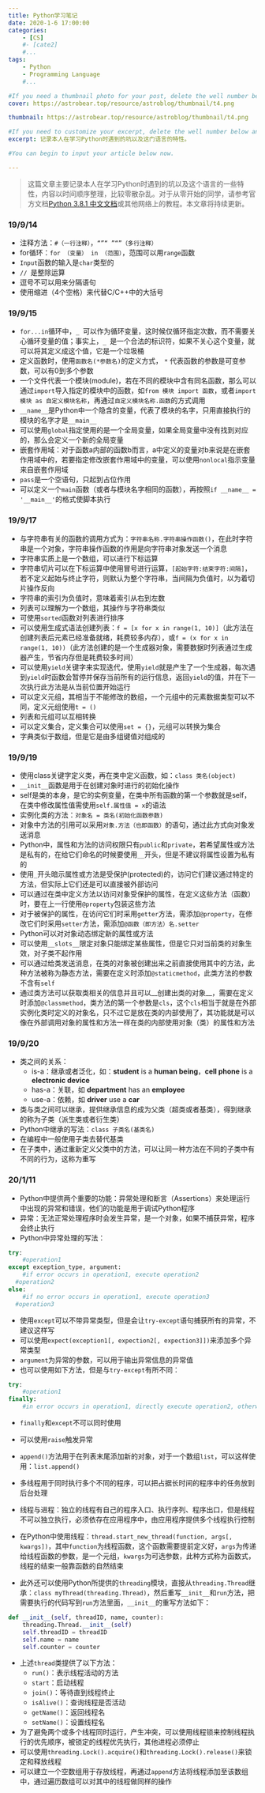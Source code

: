 ```yaml
---
title: Python学习笔记
date: 2020-1-6 17:00:00
categories: 
	- [CS]
	#- [cate2]
	#...
tags: 
	- Python
	- Programming Language
	#...

#If you need a thumbnail photo for your post, delete the well number below and finish the directory.
cover: https://astrobear.top/resource/astroblog/thumbnail/t4.png

thumbnail: https://astrobear.top/resource/astroblog/thumbnail/t4.png

#If you need to customize your excerpt, delete the well number below and input something. You can also input <!-- more --> in your article to divide the excerpt and other contents.
excerpt: 记录本人在学习Python时遇到的坑以及这门语言的特性。

#You can begin to input your article below now.

---
```


> 这篇文章主要记录本人在学习Python时遇到的坑以及这个语言的一些特性，内容以时间顺序整理，比较零散杂乱。对于从零开始的同学，请参考官方文档[Python 3.8.1 中文文档](https://docs.python.org/zh-cn/3/)或其他网络上的教程。本文章将持续更新。

### 19/9/14

- 注释方法：`#（一行注释）`，`“”“ ”“”（多行注释）`
- for循环：`for （变量） in （范围）`，范围可以用`range`函数
- `Input`函数的输入是`char`类型的
- `// `是整除运算
- 逗号不可以用来分隔语句
- 使用缩进（4个空格）来代替C/C++中的大括号

### 19/9/15

- `for...in`循环中，`_ `可以作为循环变量，这时候仅循环指定次数，而不需要关心循环变量的值；事实上，`_ `是一个合法的标识符，如果不关心这个变量，就可以将其定义成这个值，它是一个垃圾桶
- 定义函数时，使用`函数名(*参数名)`的定义方式， `*` 代表函数的参数是可变参数，可以有0到多个参数
- 一个文件代表一个模块(module)，若在不同的模块中含有同名函数，那么可以通过`import`导入指定的模块中的函数，如`from 模块 import 函数`，或者`import 模块 as 自定义模块名称`，再通过`自定义模块名称.函数`的方式调用
- `__name__`是Python中一个隐含的变量，代表了模块的名字，只用直接执行的模块的名字才是`__main__`
- 可以使用`global`指定使用的是一个全局变量，如果全局变量中没有找到对应的，那么会定义一个新的全局变量
- 嵌套作用域：对于函数a内部的函数b而言，a中定义的变量对b来说是在嵌套作用域中的，若要指定修改嵌套作用域中的变量，可以使用`nonlocal`指示变量来自嵌套作用域
- `pass`是一个空语句，只起到占位作用
- 可以定义一个`main`函数（或者与模块名字相同的函数），再按照`if __name__ = '__main__'`的格式使脚本执行

### 19/9/17

- 与字符串有关的函数的调用方式为：`字符串名称.字符串操作函数()`，在此时字符串是一个对象，字符串操作函数的作用是向字符串对象发送一个消息
- 字符串实质上是一个数组，可以进行下标运算
- 字符串切片可以在下标运算中使用冒号进行运算，`[起始字符:结束字符:间隔]`，若不定义起始与终止字符，则默认为整个字符串，当间隔为负值时，以为着切片操作反向
- 字符串的索引为负值时，意味着索引从右到左数
- 列表可以理解为一个数组，其操作与字符串类似
- 可使用`sorted`函数对列表进行排序
- 可以使用生成式语法创建列表：`f = [x for x in range(1, 10)]`（此方法在创建列表后元素已经准备就绪，耗费较多内存），或`f = (x for x in range(1, 10))`（此方法创建的是一个生成器对象，需要数据时列表通过生成器产生，节省内存但是耗费较多时间）
- 可以使用`yield`关键字来实现迭代，使用`yield`就是产生了一个生成器，每次遇到` yield `时函数会暂停并保存当前所有的运行信息，返回` yield `的值，并在下一次执行此方法是从当前位置开始运行
- 可以定义元组，其相当于不能修改的数组，一个元组中的元素数据类型可以不同，定义元组使用`t = ()`
- 列表和元组可以互相转换
- 可以定义集合，定义集合可以使用`set = {}`，元组可以转换为集合
- 字典类似于数组，但是它是由多组键值对组成的

### 19/9/19

- 使用class关键字定义类，再在类中定义函数，如：`class 类名(object)`
- `__init__`函数是用于在创建对象时进行的初始化操作
- self是类的本身，是它的实例变量，在类中所有函数的第一个参数就是self，在类中修改属性值需使用`self.属性值 = x`的语法
- 实例化类的方法：`对象名 = 类名(初始化函数参数)`
- 对象中方法的引用可以采用`对象.方法（也即函数）`的语句，通过此方式向对象发送消息
- Python中，属性和方法的访问权限只有`public`和`private`，若希望属性或方法是私有的，在给它们命名的时候要使用`__`开头，但是不建议将属性设置为私有的
- 使用`_`开头暗示属性或方法是受保护(protected)的，访问它们建议通过特定的方法，但实际上它们还是可以直接被外部访问
- 可以通过在类中定义方法以访问对象受保护的属性，在定义这些方法（函数）时，要在上一行使用`@property`包装这些方法
- 对于被保护的属性，在访问它们时采用`getter`方法，需添加`@property`，在修改它们时采用`setter`方法，需添加`@函数（即方法）名.setter`
- Python可以对对象动态绑定新的属性或方法
- 可以使用`__slots__`限定对象只能绑定某些属性，但是它只对当前类的对象生效，对子类不起作用
- 可以通过给类发送消息，在类的对象被创建出来之前直接使用其中的方法，此种方法被称为静态方法，需要在定义时添加`@staticmethod`，此类方法的参数不含有`self`
- 通过类方法可以获取类相关的信息并且可以__创建出类的对象__，需要在定义时添加`@classmethod`，类方法的第一个参数是`cls`，这个`cls`相当于就是在外部实例化类时定义的对象名，只不过它是放在类的内部使用了，其功能就是可以像在外部调用对象的属性和方法一样在类的内部使用对象（类）的属性和方法

### 19/9/20

- 类之间的关系：
  - is-a：继承或者泛化，如：__student__ is a __human being__，__cell phone__ is a __electronic device__
  - has-a：关联，如 __department__ has an __employee__
  - use-a：依赖，如 __driver__ use a __car__ 
- 类与类之间可以继承，提供继承信息的成为父类（超类或者基类），得到继承的称为子类（派生类或者衍生类）
- Python中继承的写法：`class 子类名(基类名)`
- 在编程中一般使用子类去替代基类
- 在子类中，通过重新定义父类中的方法，可以让同一种方法在不同的子类中有不同的行为，这称为重写

### 20/1/11

- Python中提供两个重要的功能：异常处理和断言（Assertions）来处理运行中出现的异常和错误，他们的功能是用于调试Python程序
- 异常：无法正常处理程序时会发生异常，是一个对象，如果不捕获异常，程序会终止执行
- Python中异常处理的写法：

```python
try: 
	#operation1
except exception_type, argument:
	#if error occurs in operation1, execute operation2
  #operation2
else: 
	#if no error occurs in operation1, execute operation3
  #operation3
```

- 使用`except`可以不带异常类型，但是会让`try-except`语句捕获所有的异常，不建议这样写
- 可以使用`expect(exception1[, expection2[, expection3]])`来添加多个异常类型
- `argument`为异常的参数，可以用于输出异常信息的异常值
- 也可以使用如下方法，但是与`try-except`有所不同：

```python
try:
	#operation1
finally:
	#in error occurs in operation1, directly execute operation2, otherwise, execute operation2 after operation1 finished
```

- `finally`和`except`不可以同时使用

- 可以使用`raise`触发异常
- `append()`方法用于在列表末尾添加新的对象，对于一个数组`list`，可以这样使用：`list.append()`
- 多线程用于同时执行多个不同的程序，可以把占据长时间的程序中的任务放到后台处理
- 线程与进程：独立的线程有自己的程序入口、执行序列、程序出口，但是线程不可以独立执行，必须依存在应用程序中，由应用程序提供多个线程执行控制
- 在Python中使用线程：`thread.start_new_thread(function, args[, kwargs])`，其中`function`为线程函数，这个函数需要提前定义好，`args`为传递给线程函数的参数，是一个元组，`kwargs`为可选参数，此种方式称为函数式，线程的结束一般靠函数的自然结束
- 此外还可以使用Python所提供的`threading`模块，直接从`threading.Thread`继承：`class myThread(threading.Thread)`，然后重写`__init__`和`run`方法，把需要执行的代码写到`run`方法里面，`__init__`的重写方法如下：

```python
def __init__(self, threadID, name, counter):
	threading.Thread.__init__(self)
	self.threadID = threadID
	self.name = name
	self.counter = counter
```

- 上述`thread`类提供了以下方法：
  - `run()`：表示线程活动的方法
  - `start`：启动线程
  - `join()`：等待直到线程终止
  - `isAlive()`：查询线程是否活动
  - `getName()`：返回线程名
  - `setName()`：设置线程名
- 为了避免两个或多个线程同时运行，产生冲突，可以使用线程锁来控制线程执行的优先顺序，被锁定的线程优先执行，其他进程必须停止
- 可以使用`threading.Lock().acquire()`和`threading.Lock().release()`来锁定和释放线程
- 可以建立一个空数组用于存放线程，再通过`append`方法将线程添加至该数组中，通过遍历数组可以对其中的线程做同样的操作
